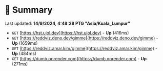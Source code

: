 # 📖 Summary
Last updated: **14/9/2024, 4:48:28 PTG "Asia/Kuala_Lumpur"**

- `GET` [https://hst.ujol.dev](https://hst.ujol.dev) - **Up** (416ms)
- `GET` [https://reddviz.deno.dev/gimme](https://reddviz.deno.dev/gimme) - **Up** (1659ms)
- `GET` [https://reddviz.amar.kim/gimme](https://reddviz.amar.kim/gimme) - **Up** (484ms)
- `GET` [https://dumb.onrender.com](https://dumb.onrender.com) - **Up** (271ms)
